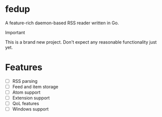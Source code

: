 # fedup
A feature-rich daemon-based RSS reader written in Go.
> [!IMPORTANT]
> This is a brand new project. Don't expect any reasonable functionality just yet.
# Features
- [ ] RSS parsing
- [ ] Feed and item storage
- [ ] Atom support
- [ ] Extension support
- [ ] QoL features
- [ ] Windows support
